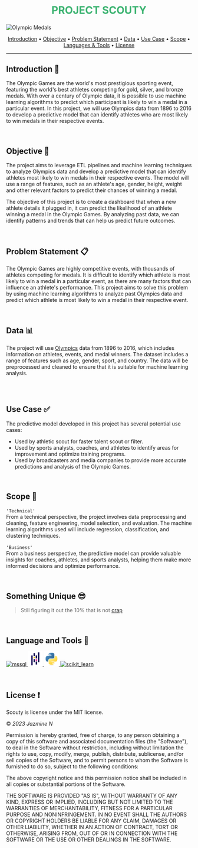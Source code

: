 <h1 align="center" style="color:MediumSeaGreen;"> <b> PROJECT SCOUTY  </b></h1>


<img src="https://media3.giphy.com/media/68QRW1GqBH5tFNGXPZ/giphy.gif?cid=ecf05e47z1isu886ykeb9dzundi12x98pbiekixmsjy715ez&rid=giphy.gif&ct=g" alt="Olympic Medals" width="800" align="center">


<p align="center">
  <a href="#Introduction">Introduction</a> •
  <a href="#objective">Objective</a> •
  <a href="#problem-statement">Problem Statement</a> •
  <a href="#data">Data</a> •
  <a href="#use-case">Use Case</a> •
  <a href="#scope">Scope</a> •
  <a href="#language-and-tools">Languages & Tools</a> •
  <a href="#license">License</a>
</p>

---

##  **Introduction** :round_pushpin:
<p>
The Olympic Games are the world's most prestigious sporting event, featuring the world's best athletes competing for gold, silver, and bronze medals. With over a century of Olympic data, it is possible to use machine learning algorithms to predict which participant is likely to win a medal in a particular event. In this project, we will use Olympics data from 1896 to 2016 to develop a predictive model that can identify athletes who are most likely to win medals in their respective events. </p>

<br>

## **Objective** 🎯
<p >The project aims to leverage ETL pipelines and machine learning techniques to analyze Olympics data and develop a predictive model that can identify athletes most likely to win medals in their respective events. The model will use a range of features, such as an athlete's age, gender, height, weight and other relevant factors to predict their chances of winning a medal. </p>

<p>The objective of this project is to create a dashboard that when a new athlete details it plugged in, it can predict the likelihood of an athlete winning a medal in the Olympic Games. By analyzing past data, we can identify patterns and trends that can help us predict future outcomes. </p>

<br>

##  **Problem Statement** :clipboard:

The Olympic Games are highly competitive events, with thousands of athletes competing for medals. It is difficult to identify which athlete is most likely to win a medal in a particular event, as there are many factors that can influence an athlete's performance. This project aims to solve this problem by using machine learning algorithms to analyze past Olympics data and predict which athlete is most likely to win a medal in their respective event.

<br>

## **Data** :bar_chart: 

The project will use [Olympics](https://www.mavenanalytics.io/data-playground?page=3&pageSize=5) data from 1896 to 2016, which includes information on athletes, events, and medal winners. The dataset includes a range of features such as age, gender, sport, and country. The data will be preprocessed and cleaned to ensure that it is suitable for machine learning analysis.

<br>
<br>


##  **Use Case**  :white_check_mark:

The predictive model developed in this project has several potential use cases: 
- Used by athletic scout for faster talent scout or filter.
- Used by sports analysts, coaches, and athletes to identify areas for improvement and optimize training programs. 
- Used by broadcasters and media companies to provide more accurate predictions and analysis of the Olympic Games.

<br>

##  **Scope**  :wrench:

`'Technical'` <br>
From a technical perspective, the project involves data preprocessing and cleaning, feature engineering, model selection, and evaluation. The machine learning algorithms used will include regression, classification, and clustering techniques. 

`'Business'` <br>
From a business perspective, the predictive model can provide valuable insights for coaches, athletes, and sports analysts, helping them make more informed decisions and optimize performance.

<br>

##  **Something Unique** :sunglasses:
> Still figuring it out the 10% that is not [crap](https://en.wikipedia.org/wiki/Sturgeon%27s_law)

<br>

##  **Language and Tools** :speech_balloon:

<p align="left"> 
    <a href="https://www.microsoft.com/en-us/sql-server" target="_blank" rel="noreferrer"> <img src="https://www.svgrepo.com/show/303229/microsoft-sql-server-logo.svg" alt="mssql" width="40" height="40"/> </a> 
    <a href="https://pandas.pydata.org/" target="_blank" rel="noreferrer"> <img src="https://raw.githubusercontent.com/devicons/devicon/2ae2a900d2f041da66e950e4d48052658d850630/icons/pandas/pandas-original.svg" alt="pandas" width="40" height="40"/> </a>
    <a href="https://www.python.org" target="_blank" rel="noreferrer"> <img src="https://raw.githubusercontent.com/devicons/devicon/master/icons/python/python-original.svg" alt="python" width="40" height="40"/> </a> 
    <a href="https://scikit-learn.org/" target="_blank" rel="noreferrer"> <img src="https://upload.wikimedia.org/wikipedia/commons/0/05/Scikit_learn_logo_small.svg" alt="scikit_learn" width="40" height="40"/> </a> 
 </p>

<br>

##  **License**  :exclamation:

<p>Scouty is license under the MIT license. </p>

© <i>2023 Jazmine N </i>

<p>
Permission is hereby granted, free of charge, to any person obtaining a copy
of this software and associated documentation files (the "Software"), to deal
in the Software without restriction, including without limitation the rights
to use, copy, modify, merge, publish, distribute, sublicense, and/or sell
copies of the Software, and to permit persons to whom the Software is
furnished to do so, subject to the following conditions:

The above copyright notice and this permission notice shall be included in all
copies or substantial portions of the Software.

THE SOFTWARE IS PROVIDED "AS IS", WITHOUT WARRANTY OF ANY KIND, EXPRESS OR
IMPLIED, INCLUDING BUT NOT LIMITED TO THE WARRANTIES OF MERCHANTABILITY,
FITNESS FOR A PARTICULAR PURPOSE AND NONINFRINGEMENT. IN NO EVENT SHALL THE
AUTHORS OR COPYRIGHT HOLDERS BE LIABLE FOR ANY CLAIM, DAMAGES OR OTHER
LIABILITY, WHETHER IN AN ACTION OF CONTRACT, TORT OR OTHERWISE, ARISING FROM,
OUT OF OR IN CONNECTION WITH THE SOFTWARE OR THE USE OR OTHER DEALINGS IN THE
SOFTWARE.
</p>
